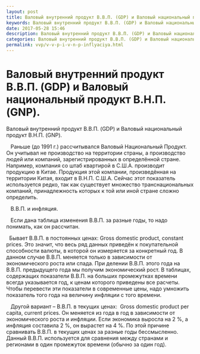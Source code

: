 ```yaml
---
layout: post
title: Валовый внутренний продукт В.В.П. (GDP) и Валовый национальный продукт В.Н.П. (GNP)
keywords: Валовый внутренний продукт В.В.П. (GDP) и Валовый национальный продукт В.Н.П. (GNP)
date: 2017-05-28 15:46
description: Валовый внутренний продукт В.В.П. (GDP) и Валовый национальный продукт В.Н.П. (GNP)
categories: Валовый внутренний продукт В.В.П. (GDP) и Валовый национальный продукт В.Н.П. (GNP)
permalink: vvp/v-v-p-i-v-n-p-inflyaciya.html
---
```


# Валовый внутренний продукт В.В.П. (GDP) и Валовый национальный продукт В.Н.П. (GNP).



Валовый внутренний продукт В.В.П. (GDP) и Валовый национальный продукт В.Н.П. (GNP).


   Раньше (до 1991 г.) рассчитывался Валовый Национальный Продукт. Он учитывал не производство на территории страны, а производство людей или компаний, зарегистрированных в определённой стране. Например, компания со штаб квартирой в С.Ш.А. производит продукцию в Китае. Продукция этой компании, произведённая на территории Китая, входит в В.Н.П. С.Ш.А. Сейчас этот показатель используется редко, так как существует множество транснациональных компаний, принадлежность которых к той или иной стране сложно определить. 



   В.В.П. и инфляция. 


   Если дана таблица изменения В.В.П. за разные годы, то надо понимать, как он рассчитан. 


  Бывает В.В.П. в постоянных ценах: Gross domestic product, constant prices. Это значит, что весь ряд данных приведён к покупательной способности валюты, в которой он измеряется за конкретный год. В данном случае В.В.П. меняется только в зависимости от экономического роста или спада. При делении В.В.П. этого года на В.В.П. предыдущего года мы получим экономический рост. В таблицах, содержащих показатели В.В.П. на больших промежутках времени всегда указывается год, к ценам которого приведены все расчеты. Чтобы перевести эти показатели в современные цены, надо умножить показатель того года на величину инфляции с того времени. 


   Другой вариант – В.В.П. в текущих ценах:  Gross domestic product per capita, current prices. Он меняется из года в год в зависимости от экономического роста и инфляции. Если экономика выросла на 2 %, а инфляция составила 2 %, он вырастет на 4 %. По этой причине сравнивать В.В.П. в текущих ценах за разные годы бессмысленно. Данный В.В.П. используется для сравнения между странами и регионами в один промежуток времени (обычно за один год).



			
		
